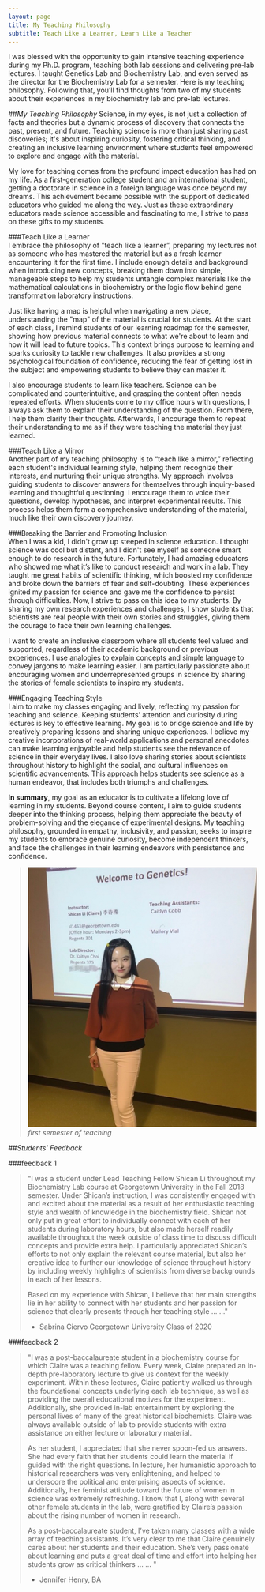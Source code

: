 ```yaml
---
layout: page
title: My Teaching Philosophy
subtitle: Teach Like a Learner, Learn Like a Teacher
---
```

                   
I was blessed with the opportunity to gain intensive teaching experience during my Ph.D. program, teaching both lab sessions and delivering pre-lab lectures. I taught Genetics Lab and Biochemistry Lab, and even served as the director for the Biochemistry Lab for a semester. Here is my teaching philosophy. Following that, you’ll find thoughts from two of my students about their experiences in my biochemistry lab and pre-lab lectures.

##_My Teaching Philosophy_
Science, in my eyes, is not just a collection of facts and theories but a dynamic process of discovery that connects the past, present, and future. Teaching science is more than just sharing past discoveries; it's about inspiring curiosity, fostering critical thinking, and creating an inclusive learning environment where students feel empowered to explore and engage with the material.    
     
My love for teaching comes from the profound impact education has had on my life. As a first-generation college student and an international student, getting a doctorate in science in a foreign language was once beyond my dreams. This achievement became possible with the support of dedicated educators who guided me along the way. Just as these extraordinary educators made science accessible and fascinating to me, I strive to pass on these gifts to my students.      
     
###Teach Like a Learner   
I embrace the philosophy of "teach like a learner”, preparing my lectures not as someone who has mastered the material but as a fresh learner encountering it for the first time. I include enough details and background when introducing new concepts, breaking them down into simple, manageable steps to help my students untangle complex materials like the mathematical calculations in biochemistry or the logic flow behind gene transformation laboratory instructions.    
   
Just like having a map is helpful when navigating a new place, understanding the "map" of the material is crucial for students. At the start of each class, I remind students of our learning roadmap for the semester, showing how previous material connects to what we're about to learn and how it will lead to future topics. This context brings purpose to learning and sparks curiosity to tackle new challenges. It also provides a strong psychological foundation of confidence, reducing the fear of getting lost in the subject and empowering students to believe they can master it.   
   
I also encourage students to learn like teachers. Science can be complicated and counterintuitive, and grasping the content often needs repeated efforts. When students come to my office hours with questions, I always ask them to explain their understanding of the question. From there, I help them clarify their thoughts. Afterwards, I encourage them to repeat their understanding to me as if they were teaching the material they just learned.   
   
###Teach Like a Mirror   
Another part of my teaching philosophy is to “teach like a mirror,” reflecting each student's individual learning style, helping them recognize their interests, and nurturing their unique strengths. My approach involves guiding students to discover answers for themselves through inquiry-based learning and thoughtful questioning. I encourage them to voice their questions, develop hypotheses, and interpret experimental results. This process helps them form a comprehensive understanding of the material, much like their own discovery journey.  
  
###Breaking the Barrier and Promoting Inclusion      
When I was a kid, I didn't grow up steeped in science education. I thought science was cool but distant, and I didn't see myself as someone smart enough to do research in the future. Fortunately, I had amazing educators who showed me what it’s like to conduct research and work in a lab. They taught me great habits of scientific thinking, which boosted my confidence and broke down the barriers of fear and self-doubting. These experiences ignited my passion for science and gave me the confidence to persist through difficulties. Now, I strive to pass on this idea to my students. By sharing my own research experiences and challenges, I show students that scientists are real people with their own stories and struggles, giving them the courage to face their own learning challenges.   
   
I want to create an inclusive classroom where all students feel valued and supported, regardless of their academic background or previous experiences. I use analogies to explain concepts and simple language to convey jargons to make learning easier. I am particularly passionate about encouraging women and underrepresented groups in science by sharing the stories of female scientists to inspire my students.
   
###Engaging Teaching Style   
I aim to make my classes engaging and lively, reflecting my passion for teaching and science. Keeping students’ attention and curiosity during lectures is key to effective learning. My goal is to bridge science and life by creatively preparing lessons and sharing unique experiences. I believe my creative incorporations of real-world applications and personal anecdotes can make learning enjoyable and help students see the relevance of science in their everyday lives. I also love sharing stories about scientists throughout history to highlight the social, and cultural influences on scientific advancements. This approach helps students see science as a human endeavor, that includes both triumphs and challenges.   
   
**In summary**, my goal as an educator is to cultivate a lifelong love of learning in my students. Beyond course content, I aim to guide students deeper into the thinking process, helping them appreciate the beauty of problem-solving and the elegance of experimental designs. My teaching philosophy, grounded in empathy, inclusivity, and passion, seeks to inspire my students to embrace genuine curiosity, become independent thinkers, and face the challenges in their learning endeavors with persistence and confidence.
> ![photo of me teaching][teaching]
> _first semester of teaching_ 

##_Students' Feedback_

###feedback 1 
> "I was a student under Lead Teaching Fellow Shican Li throughout my Biochemistry Lab course at Georgetown University in the Fall 2018 semester.
> Under Shican’s instruction, I was consistently engaged with and excited about the material as a result of her enthusiastic teaching style and wealth of knowledge in the biochemistry field. Shican not only put in great effort to individually connect with each of her students during laboratory hours, but also made herself readily available throughout the week outside of class time to discuss difficult concepts and provide extra help. I particularly appreciated Shican’s efforts to not only explain the relevant course material, but also her creative idea to further our knowledge of science throughout history by including weekly highlights of scientists from diverse backgrounds in each of her lessons.
>    
> Based on my experience with Shican, I believe that her main strengths lie in her ability to connect with her students and her passion for science that clearly presents through her teaching style ... ..."
> 
> - Sabrina Ciervo
> Georgetown University Class of 2020

###feedback 2
> "I was a post-baccalaureate student in a biochemistry course for which Claire was a teaching fellow.  Every week, Claire prepared an in-depth pre-laboratory lecture to give us context for the weekly experiment.  Within these lectures, Claire patiently walked us through the foundational concepts underlying each lab technique, as well as providing the overall educational motives for the experiment.  Additionally, she provided in-lab entertainment by exploring the personal lives of many of the great historical biochemists.  Claire was always available outside of lab to provide students with extra assistance on either lecture or laboratory material.   
>   
> As her student, I appreciated that she never spoon-fed us answers.  She had every faith that her students could learn the material if guided with the right questions.  In lecture, her humanistic approach to historical researchers was very enlightening, and helped to underscore the political and enterprising aspects of science.  Additionally, her feminist attitude toward the future of women in science was extremely refreshing.  I know that I, along with several other female students in the lab, were gratified by Claire’s passion about the rising number of women in research.    
>   
> As a post-baccalaureate student, I’ve taken many classes with a wide array of teaching assistants.  It’s very clear to me that Claire genuinely cares about her students and their education.  She’s very passionate about learning and puts a great deal of time and effort into helping her students grow as critical thinkers ... ... "
>    
> - Jennifer Henry, BA

[teaching]:/assets/img/teaching.jpg
